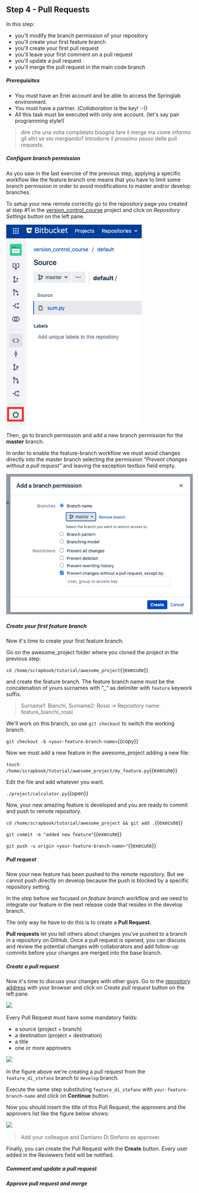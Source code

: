 ## Step 4 - Pull Requests
In this step:
* you'll modify the branch permission of your repository
* you'll create your first feature branch
* you'll create your first pull request
* you'll leave your first comment on a pull request
* you'll update a pull request
* you'll merge the pull request in the main code branch

##### Prerequisites
* You must have an Enel account and be able to access the Springlab environment.
* You must have a partner. (*Collaboration* is the key! :-))
* All this task must be executed with only one account. (let's say pair programming style!)

> dire che una volta completato bisogna fare il merge ma come informo gli altri se sto mergiando? Introdurre il prossimo passo delle pull requests.

##### Configure branch permission
As you saw in the last exercise of the previous step, applying a specific workflow like the feature branch one means that you have to limit some branch permission in order to avoid modifications to master and/or develop branches.

To setup your new remote correctly go to the repository page you created at step #1 in the [version_control_course](https://bitbucket.springlab.enel.com/projects/ITDSVER) project and click on *Repository Settings* button on the left pane.

![](./assets/repository_setting_button.png)

Then, go to branch permission and add a new branch permission for the **master** branch.

In order to enable the feature-branch workflow we must avoid changes directly into the master branch selecting the permission *"Prevent changes without a pull request"* and leaving the exception textbox field empty.

![](./assets/add_branch_permission.png)

##### Create your first feature branch

Now it's time to create your first feature branch.

Go on the awesome_project folder where you cloned the project in the previous step:

```cd /home/scrapbook/tutorial/awesome_project```{{execute}}

and create the feature branch. The feature branch name must be the concatenation of yours surnames with "_" as delimiter with `feature` keywork suffix.

> Surname1: Bianchi, Surname2: Rossi -> Repository name: feature_bianchi_rossi

We'll work on this branch, so use `git checkout` to switch the working branch.

```git checkout -b <your-feature-branch-name>```{{copy}}

Now we must add a new feature in the awesome_project adding a new file:

```touch /home/scrapbook/tutorial/awesome_project/my_feature.py```{{execute}}

Edit the file and add whatever you want.

`./project/calculator.py`{{open}}

Now, your new amazing feature is developed and you are ready to commit and push to remote repository.

```cd /home/scrapbook/tutorial/awesome_project && git add .```{{execute}}

```git commit -m "added new feature"```{{execute}}

```git push -u origin <your-feature-branch-name>"```{{execute}}

##### Pull request

Now your new feature has been pushed to the remote repository. But we cannot push directly on develop because the push is blocked by a specific repository setting. 

In the step before we focused on *feature branch* workflow and we need to integrate our feature in the next release code that resides in the develop branch.

The only way he have to do this is to create a **Pull Request.**

**Pull requests** let you tell others about changes you've pushed to a branch in a repository on GitHub. Once a pull request is opened, you can discuss and review the potential changes with collaborators and add follow-up commits before your changes are merged into the base branch.

##### Create a pull request

Now it's time to discuss your changes with other guys. 
Go to the [repository address](https://bitbucket.springlab.enel.com/projects/ITDSVER/repos/awesome_project/browse) with your browser and click on *Create pull request* button on the left pane.

![](./assets/create_pull_request_button.png)

Every Pull Request must have some mandatory fields:

* a source (project + branch)
* a destination (project + destination)
* a title
* one or more approvers

![](./assets/create_pull_request_step_1.png)


In the figure above we're creating a pull request from the `feature_di_stefano` branch to `develop` branch.

Execute the same step substituting `feature_di_stefano` with `your-feature-branch-name` and click on **Continue** button.

Now you should insert the title of this Pull Request, the approvers and the approvers list like the figure below shows:

![](./assets/create_pull_request_step_2.png)

> Add your colleague and Damiano Di Stefano as approver.

Finally, you can create the Pull Request with the **Create** button.
Every user added in the Reviewers field will be notified.

##### Comment and update a pull request

##### Approve pull request and merge